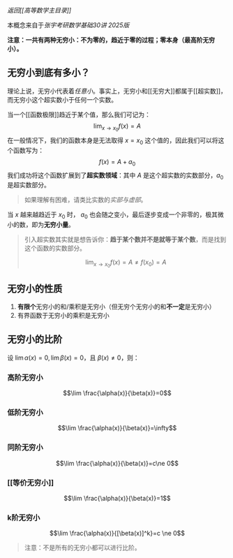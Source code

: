 *返回[[高等数学主目录]]*

本概念来自于*张宇考研数学基础30讲 2025版*

**注意：一共有两种无穷小：不为零的，趋近于零的过程；零本身（最高阶无穷小）。**

## 无穷小到底有多小？

理论上说，无穷小代表着*任意小*。事实上，无穷小和[[无穷大]]都属于[[超实数]]，而无穷小这个超实数小于任何一个实数。

当一个[[函数极限]]趋近于某个值，那么我们可记为：
$$\lim_{x \to x_0}f(x)=A$$
在一般情况下，我们的函数本身是无法取得 $x=x_0$ 这个值的，因此我们可以将这个函数写为：
$$ f(x) = A + a_0 $$
我们成功将这个函数扩展到了**超实数领域**：其中 $A$ 是这个超实数的实数部分，$a_0$ 是超实数部分。

> 如果理解有困难，请类比实数的*实部与虚部*。

当 $x$ 越来越趋近于 $x_0$ 时， $a_0$ 也会随之变小，最后逐步变成一个非零的，极其微小的数，即为**无穷小量**。

>  引入超实数其实就是想告诉你：**趋于某个数并不是就等于某个数**，而是找到这个函数的实数部分。
>  
>  $$ \lim_{x \to x_0}f(x)=A \ne f(x_0) = A  $$

## 无穷小的性质

1. **有限个**无穷小的和/乘积是无穷小（但无穷个无穷小的和**不一定**是无穷小）
2. 有界函数于无穷小的乘积是无穷小

## 无穷小的比阶

设 $\lim \alpha(x)=0, \lim \beta(x)=0$，且 $\beta(x)\ne 0$，则：
### 高阶无穷小
$$\lim \frac{\alpha(x)}{\beta(x)}=0$$
### 低阶无穷小

$$\lim \frac{\alpha(x)}{\beta(x)}=\infty$$
### 同阶无穷小
$$\lim \frac{\alpha(x)}{\beta(x)}=c\ne 0$$
### [[等价无穷小]]
$$\lim \frac{\alpha(x)}{\beta(x)}=1$$
### k阶无穷小
$$\lim \frac{\alpha(x)}{[\beta(x)]^k}=c \ne 0$$
> 注意：不是所有的无穷小都可以进行比阶。

